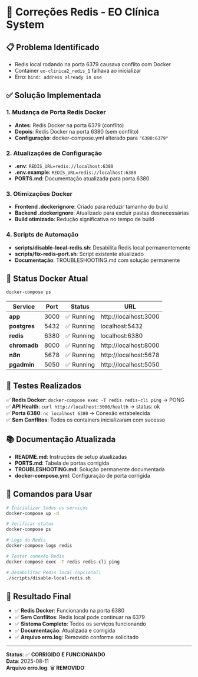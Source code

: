 # 🔧 Correções Redis - EO Clínica System

## 📋 Problema Identificado
- Redis local rodando na porta 6379 causava conflito com Docker
- Container `eo-clinica2_redis_1` falhava ao inicializar
- Erro: `bind: address already in use`

## ✅ Solução Implementada

### 1. Mudança de Porta Redis Docker
- **Antes**: Redis Docker na porta 6379 (conflito)
- **Depois**: Redis Docker na porta 6380 (sem conflito)
- **Configuração**: docker-compose.yml alterado para `"6380:6379"`

### 2. Atualizações de Configuração
- **.env**: `REDIS_URL=redis://localhost:6380`
- **.env.example**: `REDIS_URL=redis://localhost:6380` 
- **PORTS.md**: Documentação atualizada para porta 6380

### 3. Otimizações Docker
- **Frontend .dockerignore**: Criado para reduzir tamanho do build
- **Backend .dockerignore**: Atualizado para excluir pastas desnecessárias
- **Build otimizado**: Redução significativa no tempo de build

### 4. Scripts de Automação
- **scripts/disable-local-redis.sh**: Desabilita Redis local permanentemente
- **scripts/fix-redis-port.sh**: Script existente atualizado
- **Documentação**: TROUBLESHOOTING.md com solução permanente

## 🐳 Status Docker Atual

```bash
docker-compose ps
```

| Service | Port | Status | URL |
|---------|------|--------|-----|
| **app** | 3000 | ✅ Running | http://localhost:3000 |
| **postgres** | 5432 | ✅ Running | localhost:5432 |
| **redis** | 6380 | ✅ Running | localhost:6380 |
| **chromadb** | 8000 | ✅ Running | http://localhost:8000 |
| **n8n** | 5678 | ✅ Running | http://localhost:5678 |
| **pgadmin** | 5050 | ✅ Running | http://localhost:5050 |

## 🧪 Testes Realizados

✅ **Redis Docker**: `docker-compose exec -T redis redis-cli ping` → PONG  
✅ **API Health**: `curl http://localhost:3000/health` → status: ok  
✅ **Porta 6380**: `nc localhost 6380` → Conexão estabelecida  
✅ **Sem Conflitos**: Todos os containers inicializaram com sucesso  

## 📚 Documentação Atualizada

- **README.md**: Instruções de setup atualizadas
- **PORTS.md**: Tabela de portas corrigida  
- **TROUBLESHOOTING.md**: Solução permanente documentada
- **docker-compose.yml**: Configuração de porta corrigida

## 🔄 Comandos para Usar

```bash
# Inicializar todos os serviços
docker-compose up -d

# Verificar status
docker-compose ps

# Logs do Redis
docker-compose logs redis

# Testar conexão Redis
docker-compose exec -T redis redis-cli ping

# Desabilitar Redis local (opcional)
./scripts/disable-local-redis.sh
```

## 🎯 Resultado Final

- ✅ **Redis Docker**: Funcionando na porta 6380
- ✅ **Sem Conflitos**: Redis local pode continuar na 6379
- ✅ **Sistema Completo**: Todos os serviços funcionando
- ✅ **Documentação**: Atualizada e corrigida
- ✅ **Arquivo erro.log**: Removido conforme solicitado

---

**Status**: ✅ **CORRIGIDO E FUNCIONANDO**  
**Data**: 2025-08-11  
**Arquivo erro.log**: 🗑️ **REMOVIDO**